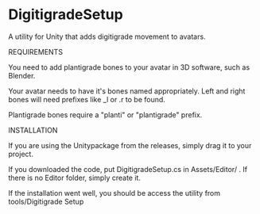 # DigitigradeSetup
A utility for Unity that adds digitigrade movement to avatars.

REQUIREMENTS

You need to add plantigrade bones to your avatar in 3D software, such as Blender.

Your avatar needs to have it's bones named appropriately. 
Left and right bones will need prefixes like _l or .r to be found.

Plantigrade bones require a "planti" or "plantigrade" prefix.

INSTALLATION

If you are using the Unitypackage from the releases, simply drag it to your project.

If you downloaded the code, put DigitigradeSetup.cs in Assets/Editor/ .
If there is no Editor folder, simply create it.

If the installation went well, you should be access the utility from tools/Digitigrade Setup
